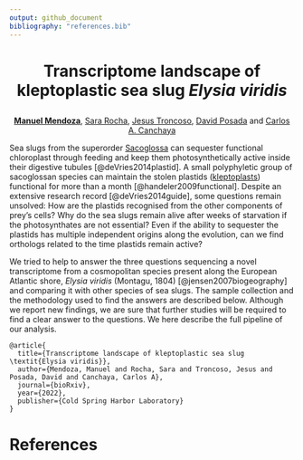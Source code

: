 ```yaml
---
output: github_document
bibliography: "references.bib" 
---
```


<h1 align=center>
  <p>Transcriptome landscape of kleptoplastic sea slug <i>Elysia viridis</i></p>
</h1>

<p align=center>
  <a href="https://scholar.google.com/citations?user=sLWYp9QAAAAJ&hl=en&oi=ao"><b>Manuel Mendoza</b></a>, 
  <a href="https://scholar.google.com/citations?user=RWCFV-IAAAAJ&hl=en&oi=sra">Sara Rocha</a>, 
  <a href="https://scholar.google.com/citations?user=BmYFiWEAAAAJ&hl=en&oi=ao">Jesus Troncoso</a>,
  <a href="https://scholar.google.com/citations?user=sXJWNsYAAAAJ&hl=en">David Posada</a> and 
  <a href="https://scholar.google.com/citations?hl=en&user=X-KLBboAAAAJ">Carlos A. Canchaya</a>
</p>

Sea slugs from the superorder [Sacoglossa](https://www.marinespecies.org/aphia.php?p=taxdetails&id=167) can sequester functional chloroplast through feeding and keep them photosynthetically active inside their digestive tubules [@deVries2014plastid]. A small polyphyletic group of sacoglossan species can maintain the stolen plastids ([kleptoplasts](https://en.wikipedia.org/wiki/Kleptoplasty)) functional for more than a month [@handeler2009functional]. Despite an extensive research record [@deVries2014guide], some questions remain unsolved: How are the plastids recognised from the other components of prey’s cells? Why do the sea slugs remain alive after weeks of starvation if the photosynthates are not essential? Even if the ability to sequester the plastids has multiple independent origins along the evolution, can we find orthologs related to the time plastids remain active?

We tried to help to answer the three questions sequencing a novel transcriptome from a cosmopolitan species present along the European Atlantic shore, *Elysia viridis* (Montagu, 1804) [@jensen2007biogeography] and comparing it with other species of sea slugs. The sample collection and the methodology used to find the answers are described below. Although we report new findings, we are sure that further studies will be required to find a clear answer to the questions.  We here describe the full pipeline of our analysis.


```
@article{
  title={Transcriptome landscape of kleptoplastic sea slug \textit{Elysia viridis}},
  author={Mendoza, Manuel and Rocha, Sara and Troncoso, Jesus and Posada, David and Canchaya, Carlos A},
  journal={bioRxiv},
  year={2022},
  publisher={Cold Spring Harbor Laboratory}
}
```

# References
